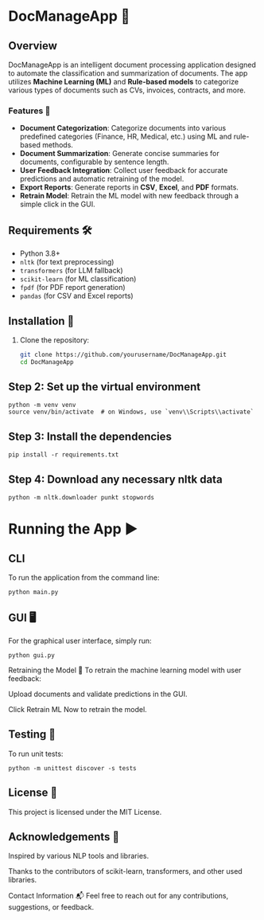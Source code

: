 # DocManageApp 📄

## Overview

DocManageApp is an intelligent document processing application designed to automate the classification and summarization of documents. The app utilizes **Machine Learning (ML)** and **Rule-based models** to categorize various types of documents such as CVs, invoices, contracts, and more.

### Features 🚀

- **Document Categorization**: Categorize documents into various predefined categories (Finance, HR, Medical, etc.) using ML and rule-based methods.
- **Document Summarization**: Generate concise summaries for documents, configurable by sentence length.
- **User Feedback Integration**: Collect user feedback for accurate predictions and automatic retraining of the model.
- **Export Reports**: Generate reports in **CSV**, **Excel**, and **PDF** formats.
- **Retrain Model**: Retrain the ML model with new feedback through a simple click in the GUI.

## Requirements 🛠

- Python 3.8+
- `nltk` (for text preprocessing)
- `transformers` (for LLM fallback)
- `scikit-learn` (for ML classification)
- `fpdf` (for PDF report generation)
- `pandas` (for CSV and Excel reports)

## Installation 🔧

1. Clone the repository:
   ```bash
   git clone https://github.com/yourusername/DocManageApp.git
   cd DocManageApp
   ```

## Step 2: Set up the virtual environment

    python -m venv venv
    source venv/bin/activate  # on Windows, use `venv\\Scripts\\activate`

## Step 3: Install the dependencies

    pip install -r requirements.txt

## Step 4: Download any necessary nltk data

    python -m nltk.downloader punkt stopwords

# Running the App ▶️

## CLI

To run the application from the command line:

    python main.py

## GUI 🖥️

For the graphical user interface, simply run:

    python gui.py

Retraining the Model 🔄
To retrain the machine learning model with user feedback:

Upload documents and validate predictions in the GUI.

Click Retrain ML Now to retrain the model.

## Testing 🧪

To run unit tests:

    python -m unittest discover -s tests

## License 📜

This project is licensed under the MIT License.

## Acknowledgements 🙏

Inspired by various NLP tools and libraries.

Thanks to the contributors of scikit-learn, transformers, and other used libraries.

Contact Information 📬
Feel free to reach out for any contributions, suggestions, or feedback.

